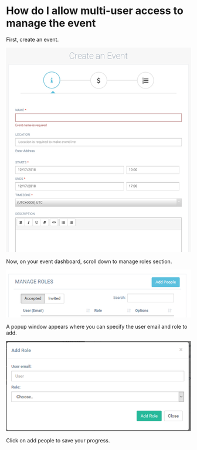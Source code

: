 # How do I allow multi-user access to manage the event

First, create an event.

![Create event](/event-setup/images/AE155700-9B5B-4E8F-9AFD-7C017FDC1456.jpeg)

Now, on your event dashboard, scroll down to manage roles section.

![Manage roles](/event-setup/images/manage-roles.PNG)

A popup window appears where you can specify the user email and role to add.

![Add people](/event-setup/images/popup.PNG)

Click on add people to save your progress.
